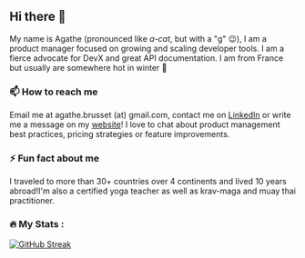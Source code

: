 ## Hi there 👋

My name is Agathe (pronounced like _a-cat_, but with a "g" 😉), I am a product manager focused on growing and scaling developer tools. I am a fierce advocate for DevX and great API documentation. I am from France but usually are somewhere hot in winter 🥶

### 📫 How to reach me
Email me at agathe.brusset (at) gmail.com, contact me on [LinkedIn](https://www.linkedin.com/in/agathebrusset) or write me a message on my [website](https://agathe-brusset.com/contact)! I love to chat about product management best practices, pricing strategies or feature improvements.

### ⚡ Fun fact about me
I traveled to more than 30+ countries over 4 continents and lived 10 years abroad!I'm also a certified yoga teacher as well as krav-maga and muay thai practitioner.

### :fire: My Stats :
 [![GitHub Streak](http://github-readme-streak-stats.herokuapp.com?user=Agathe-Brusset&hide_border=true&mode=weekly)](https://git.io/streak-stats) 
 

